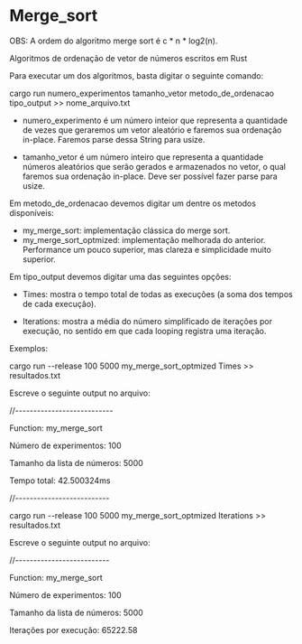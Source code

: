 # Merge_sort

OBS: A ordem do algoritmo merge sort é c * n * log2(n).

Algoritmos de ordenação de vetor de números escritos em Rust

Para executar um dos algoritmos, basta digitar o seguinte comando:

cargo run numero_experimentos tamanho_vetor metodo_de_ordenacao tipo_output >> nome_arquivo.txt

- numero_experimento é um número inteior que representa a quantidade de vezes que geraremos um vetor aleatório e faremos sua ordenação in-place. Faremos parse dessa String para usize.

- tamanho_vetor é um número inteiro que representa a quantidade números aleatórios que serão gerados e armazenados no vetor, o qual faremos sua ordenação in-place. Deve ser possível fazer parse para usize.

Em metodo_de_ordenacao devemos digitar um dentre os metodos disponíveis:

- my_merge_sort: implementação clássica do merge sort.
- my_merge_sort_optmized: implementação melhorada do anterior. Performance um pouco superior, mas clareza e simplicidade muito superior.
  
Em tipo_output devemos digitar uma das seguintes opções:

- Times: mostra o tempo total de todas as execuções (a soma dos tempos de cada execução).

- Iterations: mostra a média do número simplificado de iterações por execução, no sentido em que cada looping registra uma iteração.

Exemplos:

cargo run --release 100 5000 my_merge_sort_optmized Times >> resultados.txt

Escreve o seguinte output no arquivo:

//---------------------------

Function: my_merge_sort

Número de experimentos: 100

Tamanho da lista de números: 5000

Tempo total: 42.500324ms

//--------------------------

cargo run --release 100 5000 my_merge_sort_optmized Iterations >> resultados.txt

Escreve o seguinte output no arquivo:

//--------------------------

Function: my_merge_sort

Número de experimentos: 100

Tamanho da lista de números: 5000

Iterações por execução: 65222.58

